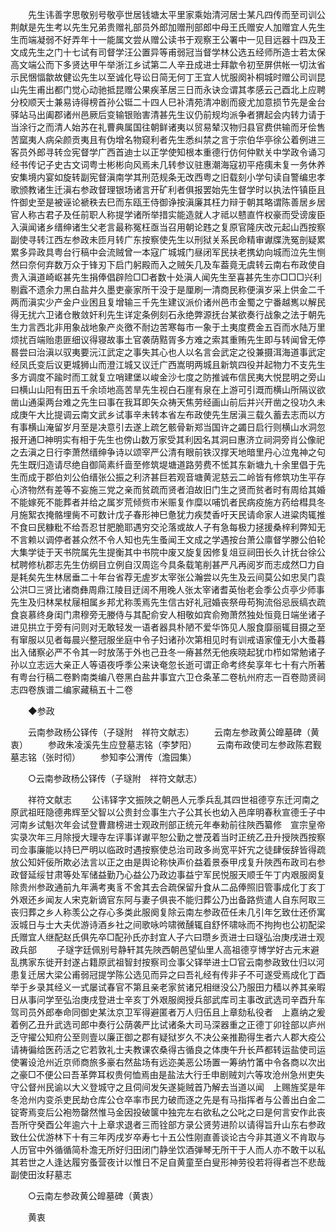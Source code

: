 <!-- { "loadSidebar": true } -->
　　先生讳善字思敬别号敬亭世居钱塘太平里家乘始清河居士某凡四传而至司训公荆献是先生考以先生兄弟贵赠礼部员外郎加赠刑部郎中母王氏赠安人加赠宜人先生生而端凝弱不好弄年十一能属文尝从赠公读书于观察王公署中一见目远器十四及王文成先生之门十七试有司督学汪公置异等甫弱冠当督学林公选五经师所造士若太保高文端公而下多贤达甲午举浙江乡试第二人辛丑成进士拜歙令初至屏供帐一切汰省示民悃愊歙故健讼先生以至诚化导讼日简无何丁王宜人忧服阕补桐城时赠公司训昆山先生甫出都门觉心动驰抵昆赠公果疾革居三日而永诀佥谓其孝感云己酉北上应聘分校顺天士兼易诗得榜首孙公铤二十四人巳补清苑清冲剧而疲尤加意损节先是金台驿站马出阖郡诸州邑厥后变输银贻害清甚先生议仍前规均派争者猬起会内转力请于当涂行之而清人始苏在礼曹典属国往朝鲜诸夷以贸易辇汉物归县官费供输而牙侩售苦窳夷人病朵颜贡夷且有伪增名物窥利者先生悉纠禁之言于宗伯华亭徐公着例进三客员外郎寻转佥宪督学广西首迪士以正学使知根本重德行仿何仲默关中学政令诵习经书传记子史古文词粤士彬彬向风焉未几转参议驻惠潮海寇初平疮痍未复一务休养安集境内宴如旋转副宪督滇南学其刑范规条无改西粤之旧载刻小学句读自警编忠孝歌颁教诸生迁滇右参政督理银场诸言开矿利者俱报罢始先生督学时以执法忤镇臣且忤御史至是被诬论褫秩去巳而东瓯王侍御诤按滇廉其枉力辩于朝其略谓陈善居乡居官人称古君子及任前职人称提学诸所举措实能造就人才祗以戆直忤权豪而受谤废臣入滇闻诸乡缙绅诸生父老言最称冤枉亟当召用朝论韪之复原官隆庆改元起山西按察副使寻转江西左参政未匝月转广东按察使先生以刑狱关系民命精审谳牒洗冤剖疑累累多异政具粤台行稿中会流贼曾一本寇广城城门昼闭军民扶老携幼向城而泣先生恻然曰奈何弃数万众于锋刃下启门躬殿而入之贼矢几及车葢竟无虞转云南右布政使自贵入滇道崎岖甚先生捐俸倡辟险□□者数十处滇人闻先生至喜甚先生亦□□□兴利剔蠧不遗余力黑白盐井久墨吏豪家所干没于是厘刷一清商民称便滇岁采上供金二千两而滇实少产金户业困且复增输三千先生建议派价诸州邑市金蜀之宁番越嶲以解民得无扰六卫诸仓散敛奸利先生详定条例刻石永绝弊源抚台某欲奏行战象之法于朝先生力言西北非用象战地象产炎徼不耐边苦寒每市一象于土夷度费金五百而水陆万里烦扰百端贻患匪细议得寝故事土官袭荫黠胥多方难之索其重贿先生即与转闻曾无停晷尝曰治滇以驭夷要沅江武定之事失其心也人以名言会武定之役兼摄洱海道事武定经凤氏变后议更城狮山而澄江城又议迁广西嵩明两城且新筑四役并起物力不支先生多方调度不踰时而工就复立哨建堡以峻金沙七度之防推诚布信民夷大悦昆明之旁山曰横山山阳有田五千余顷地高苦旱先生视白石崖有泉在上游可引溉而横山所隔议欲凿山通渠两台难之先生曰事在我耳即矢众祷天焦劳经画山前后并兴开凿之役功久未成庚午大比提调云南文武乡试事辛未转本省左布政使先生居滇三载久蓄去志而以方有事横山淹留岁月至是决意引去遂上疏乞骸骨新郑当国许之蠲日启行则横山水洞忽报开通□神明实有相于先生也傍山数万家受其利因名其洞曰惠济立祠洞旁肖公像祀之去滇之日行李萧然缙绅争诗以颂宰严公清有眼前铁汉撑天地暗里丹心泣鬼神之句先生既归造请尽绝自御简素纤啬至修筑堤塘道路劳费不恡其东新塘九十余里倡于先生而成于郡伯刘公伯缙张公振之利济甚巨若观音塘黄泥慈云二岭皆有修筑功生平存心济物然有差等不妄施三党之亲而贫疏而贤者洎故旧门生之贤而贫者时有周给其婚不能嫁死不能葬者并给之属岁荒倾赀市米赈复作糜以哺饥者民病疫施方药给槥具冬月施絮衣掩骼埋胔不可数计戊子春形神巳惫犹力疾焚香吁天民请命家人进粱肉辄推不食曰民糠粃不给吾忍甘肥脆耶遇穷交沦落或故人子有急每极力拯援桑梓利弊知无不言赖以调停者甚众然不令人知也先生蚤闻王文成之学遇按台萧公廪督学滕公伯轮大集学徒于天书院属先生提衡其中书院中废又旋复因修复俎豆祠田长久计抚台徐公栻聘修杭郡志先生仿纲目立例自汉周迄今具条载笔削甚严凡再阅岁而志成然□力自是耗矣先生林居垂二十年台省荐无虗岁太宰张公瀚尝以先生及云间莫公如忠吴门袁公洪□三贤比诸商彝周鼎江陵目迂阔不用晚人张太宰诸耆英怡老会季公贞亭少师事先生及归林杲杖屦相属乡邦尤称羡焉先生信古好礼冠婚丧祭毋苟狥流俗忌辰缟衣疏食哀慕终身闺门肃穆旁无媵侍与其配俞安人相敬如宾俞歾萧然独处恒竟日端坐诸子进见拱立于旁有问则对无敢轻发一语者器具朴陋不爱华饰见人服食靡丽辄目摄之至有窜服以见者每晨兴整冠服坐庭中令子妇诸孙次第相见时有训戒语家僮无小大蚤暮出入储察必严不令其一时放荡于外也己丑冬一瘠甚然无他疾晓起犹巾栉如常勉诸子孙以立志远大亲正人等语夜呼季公来诀奄忽长逝可谓正命考终矣享年七十有六所著有粤台行稿二卷黔南类编八卷黑白盐井事宜六卫仓条革二卷杭州府志一百卷勋贤祠志四卷族谱二编家藏稿五十二卷 

　　◆参政 

　　云南参政杨公铎传（子璲附　祥符文献志） 
　　云南左参政黄公皥墓碑（黄衷） 
　　参政朱凌溪先生应登墓志铭（李梦阳） 
　　云南布政使司左参政陈君觐墓志铭（张时彻） 
　　参知李公渭传（澹园集） 

　　○云南参政杨公铎传（子璲附　祥符文献志） 

　　祥符文献志 
　　公讳铎字文振陜之朝邑人元季兵乱其四世祖德亨东迁河南之原武祖旺隐德弗辉至父智以公贵封佥事生六子公其长也幼入邑庠明春秋宣德壬子中河南乡试魁次年会试登曹鼐榜进士观政刑部正统元年奉勑前往陜西纂修　宣宗皇帝实录次年三月除授大理寺左评事详谳平恕公勤之誉茂着当时正统乙丑升授陜西按察司佥事廉能以持巳严明以临政时遇按察使总治司政多尚宽平奸宄之徒肆佞辞皆得疏放公知奸佞所欺必法言以正之由是舆论称快声价益着景泰甲戌复升陜西布政司右参政督延绥甘肃等处军储益勤乃心益公乃政边事益宁军民悦服天顺壬午丁内艰服阕复除贵州参政通前九年满考夷豸不舍其去合疏保留升食从二品俸照旧管事成化丁亥丁外艰还乡闻友人宋克新谪官东阿与妻子俱丧不能归葬公乃出备路赀遣人自东阿取三丧归葬之乡人称羡公之存心多类此服阕复除云南左参政莅任未几引年乞致仕还侨寓汳城日与士大夫优游诗酒乡社之间歌咏吟啸微醺辄自舒怀啸咏而不拘拘也公初配梁氏赠宜人继配赵氏俱先卒□配孙氏亦封宜人子六曰瓒乡贡进士曰璲弘治庚戌进士观政兵部 
　　子璲字廷佩别号静轩其先陜西朝邑望仙里人高祖德亨博学好古元末避乱携家东徙开封遂占籍原武祖智封按察司佥事父铎举进士□官云南参政致仕归以河患复迁居大梁公甫弱冠提学陈公选见而异之曰吾礼经有传非子不可遂受焉成化丁酉举于乡录其经义一式屡试春官不第且亲老家贫诸兄相继没公乃服田力穑以养其亲暇日从事问学至弘治庚戌登进士辛亥丁外艰服阕授兵部武库司主事改武选司辛酉升车驾司员外郎奉命同御史某汰京卫军得避匿者万人归伍且上章劾私役者　上嘉纳之爰着例乙丑升武选司郎中奏行公荫袭严比试诸条大司马深器重之正德丁卯铨部以庐州乏守擢公知府公至则壹以廉正御之郡有疑狱岁久不决公亲推勘得生者六人郡大疫公请祷徧给医药活之它若敦礼士夫教课农桑得古循良之体庚午升长芦都转运盐使司运使署设沧州近京师商旅多豪右然盐场有远迩美恶公场置一筹纳竹筩中令各商以次出之豪□不便公曰吾革弊耳权贵何恤焉由是盐法大行壬申剧贼刘六等攻沧州急州吏失守公督州民谕以大义登城守之且伺间发矢遂毙贼首乃解去当道以闻　上赐旌奖是年冬沧州内变杀吏民劫仓库公仓卒率市民力破而逐之先是有马指挥者与公善出白金二锭寄焉变后公袍笏罄然惟马金因投破箧中独完左右欲私之公叱之曰是何言安作此丧吾所守癸酉公年逾六十上章求退者三而铨部方录公贤劳进阶以请得旨升山东右参政致仕公优游林下十有三年丙戌岁卒寿七十五公性刚直善谈论古今非其道义不肯取与人历官中外循循简朴澹无所好归田闭门静坐饮酒弹琴无所干于人而人亦不敢干以私其若世之人逢达履穷蚤营夜计以惟日不足自黄童至白叟形神劳役若将得者岂不悲哉　副使田汝耔墓志 

　　○云南左参政黄公皥墓碑（黄衷） 

　　黄衷 
